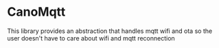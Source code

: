 # CanoMqtt

This library provides an abstraction that handles mqtt wifi and ota so the user doesn't have to care about wifi and mqtt reconnection
